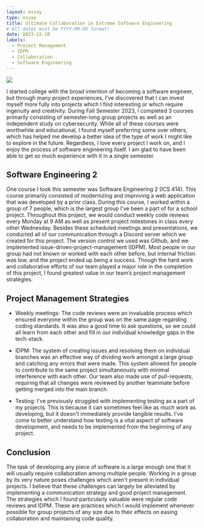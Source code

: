 ```yaml
---
layout: essay
type: essay
title: Ultimate Collaboration in Extreme Software Engineering
# All dates must be YYYY-MM-DD format!
date: 2023-12-10
labels:
  - Project Management
  - IDPM
  - Collaboration
  - Software Engineering
---
```

<img class="ui image" src="{{ site.baseurl }}/images/extreme-software-engineering.png">

I started college with the broad intention of becoming a software engineer, but through many project experiences, I've discovered that I can invest myself more fully into projects which I find interesting or which require ingenuity and creativity. During Fall Semester 2023, I completed 3 courses primarily consisting of semester-long group projects as well as an independent study on cybersecurity. While all of these courses were worthwhile and educational, I found myself preferring some over others, which has helped me develop a better idea of the type of work I might like to explore in the future. Regardless, I love every project I work on, and I enjoy the process of software engineering itself. I am glad to have been able to get so much experience with it in a single semester.

<h2>Software Engineering 2</h2>

One course I took this semester was Software Engineering 2 (ICS 414). This course primarily consisted of modernizing and improving a web application that was developed by a prior class. During this course, I worked within a group of 7 people, which is the largest group I've been a part of for a school project. Throughout this project, we would conduct weekly code reviews every Monday at 9 AM as well as present project milestones in class every other Wednesday. Besides these scheduled meetings and presentations, we conducted all of our communication through a Discord server which we created for this project. The version control we used was Github, and we implemented issue-driven-project-management (IDPM). Most people in our group had not known or worked with each other before, but internal friction was low, and the project ended up being a success. Though the hard work and collaborative efforts of our team played a major role in the completion of this project, I found greatest value in our team’s project management strategies.

<h2>Project Management Strategies</h2>

- Weekly meetings: The code reviews were an invaluable process which ensured everyone within the group was on the same page regarding coding standards. It was also a good time to ask questions, so we could all learn from each other and fill in our individual knowledge gaps in the tech-stack.


- IDPM: The system of creating issues and resolving them on individual branches was an effective way of dividing work amongst a large group and catching any errors that were made. This system allowed for people to contribute to the same project simultaneously with minimal interference with each other. Our team also made use of pull-requests, requiring that all changes were reviewed by another teammate before getting merged into the main branch.


- Testing: I've previously struggled with implementing testing as a part of my projects. This is because it can sometimes feel like as much work as developing, but it doesn't immediately provide tangible results. I've come to better understand how testing is a vital aspect of software development, and needs to be implemented from the beginning of any project.

<h2>Conclusion</h2>

The task of developing any piece of software is a large enough one that it will usually require collaboration among multiple people. Working in a group by its very nature poses challenges which aren't present in individual projects. I believe that these challenges can largely be alleviated by implementing a communication strategy and good project management. The strategies which I found particularly valuable were regular code reviews and IDPM. These are practices which I would implement whenever possible for group projects of any size due to their effects on easing collaboration and maintaining code quality.
<br>
<br>
